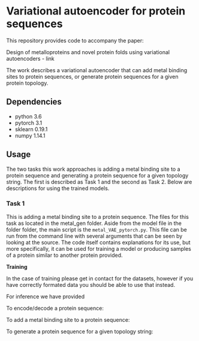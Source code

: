# Variational autoencoder for protein sequences

This repository provides code to accompany the paper:

Design of metalloproteins and novel protein folds using variational autoencoders - link

The work describes a variational autoencoder that can add metal binding sites to protein sequences, or generate protein sequences for a given protein topology.

## Dependencies
* python 3.6
* pytorch 3.1
* sklearn 0.19.1
* numpy 1.14.1

## Usage

The two tasks this work approaches is adding a metal binding site to a protein sequence and generating a protein sequence for a given topology string. The first is described as Task 1 and the second as Task 2. Below are descriptions for using the trained models.

### Task 1
This is adding a metal binding site to a protein sequence. The files for this task as located in the metal_gen folder. Aside from the model file in the folder folder, the main script is the `metal_VAE_pytorch.py`. This file can be run from the command line with several arguments that can be seen by looking at the source. The code itself contains explanations for its use, but more specifically, it can be used for training a model or producing samples of a protein similar to another protein provided. 

<b> Training </b>

In the case of training please get in contact for the datasets, however if you have correctly formated data you should be able to use that instead.

For inference we have provided 

To encode/decode a protein sequence:

To add a metal binding site to a protein sequence:

To generate a protein sequence for a given topology string:

